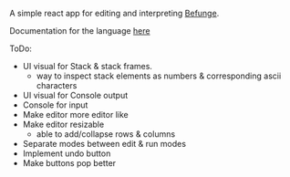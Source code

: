 A simple react app for editing and interpreting [Befunge](https://en.wikipedia.org/wiki/Befunge).

Documentation for the language [here](http://www.nsl.com/papers/befunge93/befunge93.htm)

ToDo:
- UI visual for Stack & stack frames.
  - way to inspect stack elements as numbers & corresponding ascii characters
- UI visual for Console output
- Console for input
- Make editor more editor like
- Make editor resizable
  - able to add/collapse rows & columns
- Separate modes between edit & run modes
- Implement undo button
- Make buttons pop better
